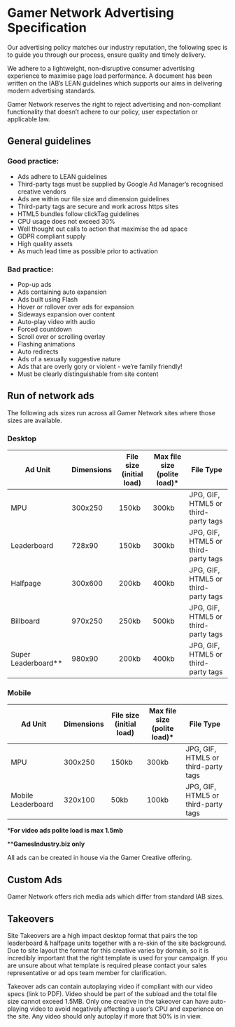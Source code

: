 # Gamer Network Advertising Specification


Our advertising policy matches our industry reputation, the following spec is to guide you through our process, ensure quality and timely delivery.

We adhere to a lightweight, non-disruptive consumer advertising experience to maximise page load performance.  A document has been written on the IAB’s LEAN guidelines which supports our aims in delivering modern advertising standards.

Gamer Network reserves the right to reject advertising and non-compliant functionality that doesn’t adhere to our policy, user expectation or applicable law.

## General guidelines

### Good practice: 

- Ads adhere to LEAN guidelines 
- Third-party tags must be supplied by Google Ad Manager’s recognised creative vendors
- Ads are within our file size and dimension guidelines
- Third-party tags are secure and work across https sites
- HTML5 bundles follow clickTag guidelines
- CPU usage does not exceed 30%
- Well thought out calls to action that maximise the ad space
- GDPR compliant supply
- High quality assets
- As much lead time as possible prior to activation

### Bad practice: 

- Pop-up ads
- Ads containing auto expansion
- Ads built using Flash
- Hover or rollover over ads for expansion
- Sideways expansion over content
- Auto-play video with audio
- Forced countdown
- Scroll over or scrolling overlay
- Flashing animations
- Auto redirects
- Ads of a sexually suggestive nature
- Ads that are overly gory or violent - we’re family friendly!
- Must be clearly distinguishable from site content

## Run of network ads

The following ads sizes run across all Gamer Network sites where those sizes are available.

### Desktop

| Ad Unit             | Dimensions | File size (initial load) | Max file size (polite load)* | File Type                           |
| ------------------- | ---------- | ------------------------ | ---------------------------- | ----------------------------------- |
| MPU                 | 300x250    | 150kb                    | 300kb                        | JPG, GIF, HTML5 or third-party tags |
| Leaderboard         | 728x90     | 150kb                    | 300kb                        | JPG, GIF, HTML5 or third-party tags |
| Halfpage            | 300x600    | 200kb                    | 400kb                        | JPG, GIF, HTML5 or third-party tags |
| Billboard           | 970x250    | 250kb                    | 500kb                        | JPG, GIF, HTML5 or third-party tags |
| Super Leaderboard** | 980x90     | 200kb                    | 400kb                        | JPG, GIF, HTML5 or third-party tags |

### Mobile

| Ad Unit            | Dimensions | File size (initial load) | Max file size (polite load)* | File Type                           |
| ------------------ | ---------- | ------------------------ | ---------------------------- | ----------------------------------- |
| MPU                | 300x250    | 150kb                    | 300kb                        | JPG, GIF, HTML5 or third-party tags |
| Mobile Leaderboard | 320x100    | 50kb                     | 100kb                        | JPG, GIF, HTML5 or third-party tags |

***For video ads polite load is max 1.5mb**

****GamesIndustry.biz only**

All ads can be created in house via the Gamer Creative offering.

## Custom Ads

Gamer Network offers rich media ads which differ from standard IAB sizes.

## Takeovers

Site Takeovers are a high impact desktop format that pairs the top leaderboard & halfpage units together with a  re-skin of the site background. Due to site layout the format for this creative varies by domain, so it is incredibly important that the right template is used for your campaign. If you are unsure about what template is required please contact your sales representative or ad ops team member for clarification. 

Takeover ads can contain autoplaying video if compliant with our video specs (link to PDF).  Video should be part of the subload and the total file size cannot exceed 1.5MB.  Only one creative in the takeover can have auto-playing video to avoid negatively affecting a user’s CPU and experience on the site.  Any video should only autoplay if more that 50% is in view. 